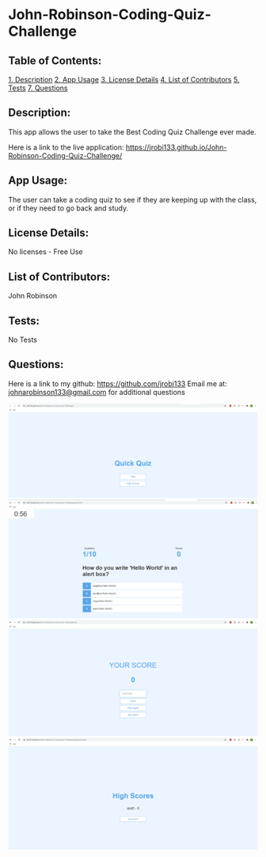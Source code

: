 # John-Robinson-Coding-Quiz-Challenge

## Table of Contents:

[1. Description](#Description)
[2. App Usage](#App-Usage)
[3. License Details](#License-Details)
[4. List of Contributors](#List-of-Contributors)
[5. Tests](#Tests)
[7. Questions](#Questions)

## Description:

This app allows the user to take the Best Coding Quiz Challenge ever made. 

Here is a link to the live application:
https://jrobi133.github.io/John-Robinson-Coding-Quiz-Challenge/

## App Usage:

The user can take a coding quiz to see if they are keeping up with the class, or if they need to go back and study.

## License Details:

No licenses - Free Use

## List of Contributors:

John Robinson

## Tests:

No Tests

## Questions:

Here is a link to my github:
https://github.com/jrobi133
 Email me at:
johnarobinson133@gmail.com
for additional questions

![](/Assets/screenshot.png)
![](/Assets/screenshot2.PNG)
![](/Assets/screenshot3.PNG)
![](/Assets/screenshot4.PNG)